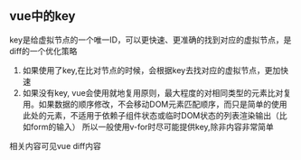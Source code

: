 ## vue中的key
key是给虚拟节点的一个唯一ID，可以更快速、更准确的找到对应的虚拟节点，是diff的一个优化策略

1. 如果使用了key,在比对节点的时候，会根据key去找对应的虚拟节点，更加快速
2. 如果没有key, vue会使用就地复用原则，最大程度的对相同类型的元素比对复用。如果数据的顺序修改，不会移动DOM元素匹配顺序，而只是简单的使用此处的元素，不适用于依赖子组件状态或临时DOM状态的列表渲染输出（比如form的输入）
所以一般使用v-for时尽可能提供key,除非内容非常简单

相关内容可见vue diff内容